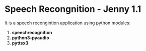 # Speech Recongnition - Jenny 1.1

It is a speech recongintion application using python modules:
1. **speechrecognition**
2. **python3-pyaudio**
3. **pyttsx3**

